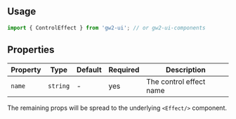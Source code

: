 ## Usage

```js
import { ControlEffect } from 'gw2-ui'; // or gw2-ui-components
```

## Properties

| Property | Type     | Default | Required | Description             |
| -------- | -------- | ------- | -------- | ----------------------- |
| `name`   | `string` | -       | yes      | The control effect name |

The remaining props will be spread to the underlying `<Effect/>` component.
